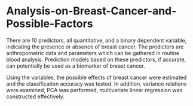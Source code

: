 # Analysis-on-Breast-Cancer-and-Possible-Factors

There are 10 predictors, all quantitative, and a binary dependent variable, indicating the presence or absence of breast cancer.
The predictors are anthropometric data and parameters which can be gathered in routine blood analysis.
Prediction models based on these predictors, if accurate, can potentially be used as a biomarker of breast cancer.


Using the variables, the possible effects of breast cancer were estimated and the classification accuracy was tested. 
In addition, variance relations were examined, PCA was performed, multivariate linear regression was constructed effectively.
